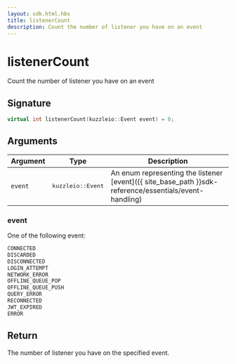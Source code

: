 ```yaml
---
layout: sdk.html.hbs
title: listenerCount
description: Count the number of listener you have on an event
---
```


# listenerCount

Count the number of listener you have on an event

## Signature

```cpp
virtual int listenerCount(kuzzleio::Event event) = 0;
```

## Arguments

| Argument   | Type                      | Description
| ---------- | ------------------------- | ------------------------------------------------------------------------------------------------------
| `event`    | <pre>kuzzleio::Event</pre>           | An enum representing the listener [event]({{ site_base_path }}sdk-reference/essentials/event-handling)

### **event**

One of the following event:

```cpp
CONNECTED
DISCARDED
DISCONNECTED
LOGIN_ATTEMPT
NETWORK_ERROR
OFFLINE_QUEUE_POP
OFFLINE_QUEUE_PUSH
QUERY_ERROR
RECONNECTED
JWT_EXPIRED
ERROR
```

## Return

The number of listener you have on the specified event.